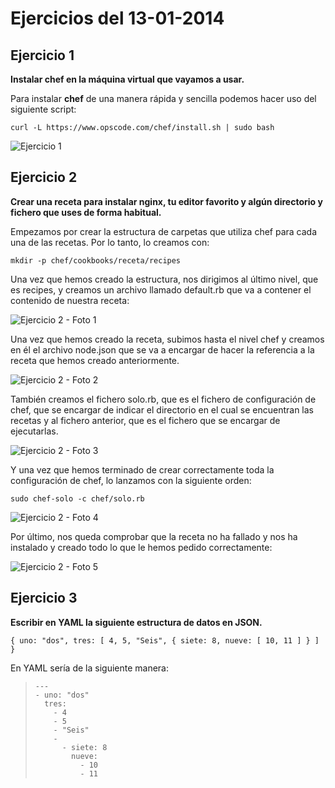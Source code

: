 # Ejercicios del 13-01-2014

## Ejercicio 1

**Instalar chef en la máquina virtual que vayamos a usar.**

Para instalar **chef** de una manera rápida y sencilla podemos hacer uso del siguiente script:

`curl -L https://www.opscode.com/chef/install.sh | sudo bash`

![Ejercicio 1](http://ubuntuone.com/5iQQed20cSq2v1ml2R2Hb2)

## Ejercicio 2

**Crear una receta para instalar nginx, tu editor favorito y algún directorio y fichero que uses de forma habitual.**

Empezamos por crear la estructura de carpetas que utiliza chef para cada una de las recetas. Por lo tanto, lo creamos 
con:

`mkdir -p chef/cookbooks/receta/recipes`

Una vez que hemos creado la estructura, nos dirigimos al último nivel, que es recipes, y creamos un archivo llamado 
default.rb que va a contener el contenido de nuestra receta: 

![Ejercicio 2 - Foto 1](http://ubuntuone.com/77aSUjoEySJs3jdiWusa1d)

Una vez que hemos creado la receta, subimos hasta el nivel chef y creamos en él el archivo node.json que se va a encargar
de hacer la referencia a la receta que hemos creado anteriormente. 

![Ejercicio 2 - Foto 2](http://ubuntuone.com/17ZAhGnu6PmfKdphQsTuLH)

También creamos el fichero solo.rb, que es el fichero de configuración de chef, que se encargar de indicar el directorio 
en el cual se encuentran las recetas y al fichero anterior, que es el fichero que se encargar de ejecutarlas. 

![Ejercicio 2 - Foto 3](http://ubuntuone.com/6gH9QSeVjpXHUY1meN9Wso)

Y una vez que hemos terminado de crear correctamente toda la configuración de chef, lo lanzamos con la siguiente orden: 

`sudo chef-solo -c chef/solo.rb`

![Ejercicio 2 - Foto 4](http://ubuntuone.com/3LbqgtnrkVnziqM6Xb4yi1)

Por último, nos queda comprobar que la receta no ha fallado y nos ha instalado y creado todo lo que le hemos pedido 
correctamente: 

![Ejercicio 2 - Foto 5](http://ubuntuone.com/6yIli1xZqyEDTRRi6YR5Wv)

## Ejercicio 3

**Escribir en YAML la siguiente estructura de datos en JSON.**

`{ uno: "dos", tres: [ 4, 5, "Seis", { siete: 8, nueve: [ 10, 11 ] } ] }`

En YAML sería de la siguiente manera: 

> ```
> ---
> - uno: "dos"
>   tres:
>     - 4
>     - 5
>     - "Seis"
>     -
>       - siete: 8
>         nueve: 
>           - 10
>           - 11
> ```
